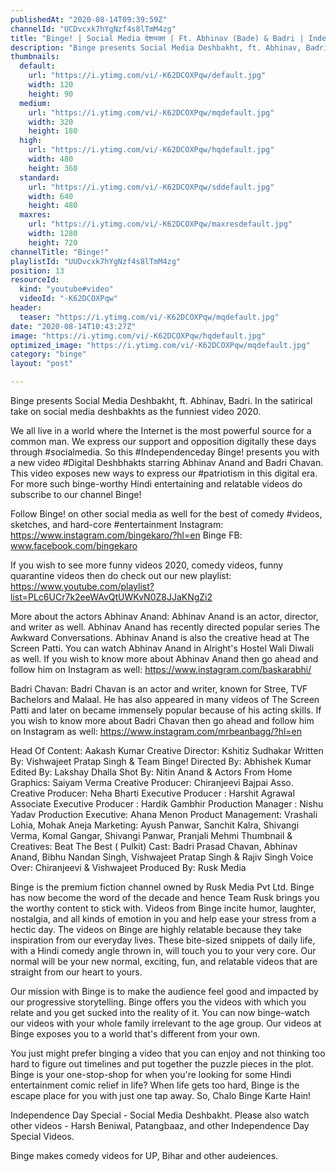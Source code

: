 ```yaml
---
publishedAt: "2020-08-14T09:39:59Z"
channelId: "UCDvcxk7hYgNzf4s8lTmM4zg"
title: "Binge! | Social Media देशभक्त | Ft. Abhinav (Bade) & Badri | Independence Day Special"
description: "Binge presents Social Media Deshbakht, ft. Abhinav, Badri. In the satirical take on social media deshbakhts as the funniest video 2020.\n\nWe all live in a world where the Internet is the most powerful source for a common man.  We express our support and opposition digitally these days through #socialmedia. So this #Independenceday Binge! presents you with a new video #Digital Deshbhakts starring Abhinav Anand and Badri Chavan. This video exposes new ways to express our #patriotism in this digital era. For more such binge-worthy Hindi entertaining and relatable videos do subscribe to our channel Binge! \n\nFollow Binge! on other social media as well for the best of comedy #videos, sketches, and hard-core #entertainment\nInstagram: https://www.instagram.com/bingekaro/?hl=en\nBinge FB: www.facebook.com/bingekaro\n\n\nIf you wish to see more funny videos 2020, comedy videos, funny quarantine videos then do check out our new playlist: https://www.youtube.com/playlist?list=PLc6UCr7k2eeWAvQtUWKvN0Z8JJaKNgZi2\n\nMore about the actors\nAbhinav Anand: Abhinav Anand is an actor, director, and writer as well. Abhinav Anand has recently directed popular series The Awkward Conversations. Abhinav Anand is also the creative head at The Screen Patti. You can watch Abhinav Anand in Alright's Hostel Wali Diwali as well. If you wish to know more about Abhinav Anand then go ahead and follow him on Instagram as well: https://www.instagram.com/baskarabhi/\n\nBadri Chavan: Badri Chavan is an actor and writer, known for Stree, TVF Bachelors and Malaal. He has also appeared in many videos of The Screen Patti and later on became immensely popular because of his acting skills. If you wish to know more about Badri Chavan then go ahead and follow him on Instagram as well: https://www.instagram.com/mrbeanbagg/?hl=en\n\nHead Of Content: Aakash Kumar\nCreative Director: Kshitiz Sudhakar\nWritten By: Vishwajeet Pratap Singh & Team Binge! \nDirected By: Abhishek Kumar\nEdited By: Lakshay Dhalla\nShot By: Nitin Anand & Actors From Home\nGraphics: Saiyam Verma\nCreative Producer: Chiranjeevi Bajpai\nAsso. Creative Producer: Neha Bharti\nExecutive Producer : Harshit Agrawal\nAssociate Executive Producer : Hardik Gambhir\nProduction Manager : Nishu Yadav\nProduction Executive: Ahana Menon\nProduct Management: Vrashali Lohia, Mohak Aneja\nMarketing: Ayush Panwar, Sanchit Kalra, Shivangi Verma, Komal Gangar, Shivangi Panwar, Pranjali Mehmi \nThumbnail & Creatives: Beat The Best ( Pulkit)\nCast: Badri Prasad Chavan, Abhinav Anand, Bibhu Nandan Singh, Vishwajeet Pratap Singh & Rajiv Singh\nVoice Over: Chiranjeevi  & Vishwajeet\nProduced By: Rusk Media\n\nBinge is the premium fiction channel owned by Rusk Media Pvt Ltd. Binge has now become the word of the decade and hence Team Rusk brings you the worthy content to stick with. Videos from Binge incite humor, laughter, nostalgia, and all kinds of emotion in you and help ease your stress from a hectic day. The videos on Binge are highly relatable because they take inspiration from our everyday lives. These bite-sized snippets of daily life, with a Hindi comedy angle thrown in, will touch you to your very core. Our normal will be your new normal, exciting, fun, and relatable videos that are straight from our heart to yours.\n\nOur mission with Binge is to make the audience feel good and impacted by our progressive storytelling. Binge offers you the videos with which you relate and you get sucked into the reality of it. You can now binge-watch our videos with your whole family irrelevant to the age group. Our videos at Binge exposes you to a world that's different from your own. \n\nYou just might prefer binging a video that you can enjoy and not thinking too hard to figure out timelines and put together the puzzle pieces in the plot. Binge is your one-stop-shop for when you're looking for some Hindi entertainment comic relief in life? When life gets too hard, Binge is the escape place for you with just one tap away. \nSo, Chalo Binge Karte Hain!\n\nIndependence Day Special - Social Media Deshbakht. Please also watch other videos - Harsh Beniwal, Patangbaaz, and other Independence Day Special Videos.\n\n\n\nBinge makes comedy videos for UP, Bihar and other audeiences."
thumbnails:
  default:
    url: "https://i.ytimg.com/vi/-K62DCOXPqw/default.jpg"
    width: 120
    height: 90
  medium:
    url: "https://i.ytimg.com/vi/-K62DCOXPqw/mqdefault.jpg"
    width: 320
    height: 180
  high:
    url: "https://i.ytimg.com/vi/-K62DCOXPqw/hqdefault.jpg"
    width: 480
    height: 360
  standard:
    url: "https://i.ytimg.com/vi/-K62DCOXPqw/sddefault.jpg"
    width: 640
    height: 480
  maxres:
    url: "https://i.ytimg.com/vi/-K62DCOXPqw/maxresdefault.jpg"
    width: 1280
    height: 720
channelTitle: "Binge!"
playlistId: "UUDvcxk7hYgNzf4s8lTmM4zg"
position: 13
resourceId:
  kind: "youtube#video"
  videoId: "-K62DCOXPqw"
header:
  teaser: "https://i.ytimg.com/vi/-K62DCOXPqw/mqdefault.jpg"
date: "2020-08-14T10:43:27Z"
image: "https://i.ytimg.com/vi/-K62DCOXPqw/hqdefault.jpg"
optimized_image: "https://i.ytimg.com/vi/-K62DCOXPqw/mqdefault.jpg"
category: "binge"
layout: "post"

---
```

Binge presents Social Media Deshbakht, ft. Abhinav, Badri. In the satirical take on social media deshbakhts as the funniest video 2020.

We all live in a world where the Internet is the most powerful source for a common man.  We express our support and opposition digitally these days through #socialmedia. So this #Independenceday Binge! presents you with a new video #Digital Deshbhakts starring Abhinav Anand and Badri Chavan. This video exposes new ways to express our #patriotism in this digital era. For more such binge-worthy Hindi entertaining and relatable videos do subscribe to our channel Binge! 

Follow Binge! on other social media as well for the best of comedy #videos, sketches, and hard-core #entertainment
Instagram: https://www.instagram.com/bingekaro/?hl=en
Binge FB: www.facebook.com/bingekaro


If you wish to see more funny videos 2020, comedy videos, funny quarantine videos then do check out our new playlist: https://www.youtube.com/playlist?list=PLc6UCr7k2eeWAvQtUWKvN0Z8JJaKNgZi2

More about the actors
Abhinav Anand: Abhinav Anand is an actor, director, and writer as well. Abhinav Anand has recently directed popular series The Awkward Conversations. Abhinav Anand is also the creative head at The Screen Patti. You can watch Abhinav Anand in Alright's Hostel Wali Diwali as well. If you wish to know more about Abhinav Anand then go ahead and follow him on Instagram as well: https://www.instagram.com/baskarabhi/

Badri Chavan: Badri Chavan is an actor and writer, known for Stree, TVF Bachelors and Malaal. He has also appeared in many videos of The Screen Patti and later on became immensely popular because of his acting skills. If you wish to know more about Badri Chavan then go ahead and follow him on Instagram as well: https://www.instagram.com/mrbeanbagg/?hl=en

Head Of Content: Aakash Kumar
Creative Director: Kshitiz Sudhakar
Written By: Vishwajeet Pratap Singh & Team Binge! 
Directed By: Abhishek Kumar
Edited By: Lakshay Dhalla
Shot By: Nitin Anand & Actors From Home
Graphics: Saiyam Verma
Creative Producer: Chiranjeevi Bajpai
Asso. Creative Producer: Neha Bharti
Executive Producer : Harshit Agrawal
Associate Executive Producer : Hardik Gambhir
Production Manager : Nishu Yadav
Production Executive: Ahana Menon
Product Management: Vrashali Lohia, Mohak Aneja
Marketing: Ayush Panwar, Sanchit Kalra, Shivangi Verma, Komal Gangar, Shivangi Panwar, Pranjali Mehmi 
Thumbnail & Creatives: Beat The Best ( Pulkit)
Cast: Badri Prasad Chavan, Abhinav Anand, Bibhu Nandan Singh, Vishwajeet Pratap Singh & Rajiv Singh
Voice Over: Chiranjeevi  & Vishwajeet
Produced By: Rusk Media

Binge is the premium fiction channel owned by Rusk Media Pvt Ltd. Binge has now become the word of the decade and hence Team Rusk brings you the worthy content to stick with. Videos from Binge incite humor, laughter, nostalgia, and all kinds of emotion in you and help ease your stress from a hectic day. The videos on Binge are highly relatable because they take inspiration from our everyday lives. These bite-sized snippets of daily life, with a Hindi comedy angle thrown in, will touch you to your very core. Our normal will be your new normal, exciting, fun, and relatable videos that are straight from our heart to yours.

Our mission with Binge is to make the audience feel good and impacted by our progressive storytelling. Binge offers you the videos with which you relate and you get sucked into the reality of it. You can now binge-watch our videos with your whole family irrelevant to the age group. Our videos at Binge exposes you to a world that's different from your own. 

You just might prefer binging a video that you can enjoy and not thinking too hard to figure out timelines and put together the puzzle pieces in the plot. Binge is your one-stop-shop for when you're looking for some Hindi entertainment comic relief in life? When life gets too hard, Binge is the escape place for you with just one tap away. 
So, Chalo Binge Karte Hain!

Independence Day Special - Social Media Deshbakht. Please also watch other videos - Harsh Beniwal, Patangbaaz, and other Independence Day Special Videos.



Binge makes comedy videos for UP, Bihar and other audeiences.
